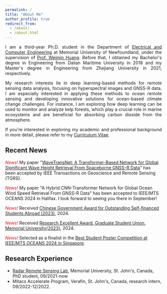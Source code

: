 ```yaml
---
permalink: /
title: "About Me"
author_profile: true
redirect_from: 
  - /about/
  - /about.html
---
```


<p style="text-align: justify;">
I am a third-year Ph.D. student in the Department of <a href='https://www.mun.ca/engineering/ece/'>Electrical and Computer Engineering</a> at Memorial University of Newfoundland, under the supervision of <a href='https://www.engr.mun.ca/~weimin/'>Prof. Weimin Huang</a>. Before that, I obtained my Bachelor's degree in Engineering from Dalian Maritime University in 2018 and my Master's degree in Engineering from Zhejiang University in 2021, respectively. 
</p>

<p style="text-align: justify;">
My research interests lie in deep learning-based methods for remote sensing data analysis, focusing on hyperspectral images and GNSS-R data. I am especially interested in applying these methods to ocean remote sensing and developing innovative solutions for ocean-based climate change challenges. For instance, I am exploring how deep learning can be used to monitor and analyze kelp forests, which play a crucial role in marine ecosystems and are beneficial for absorbing carbon dioxide from the atmosphere.
</p>

<p style="text-align: justify;">
If you're interested in exploring my academic and professional background in more detail, please refer to my <a href='https://xinqiao123.github.io/files/Xin_Qiao_CV.pdf'>Curriculum Vitae</a>.
</p>

## Recent News 

*<font color=red> News! </font>* My paper "[WaveTransNet: A Transformer-Based Network for Global Significant Wave Height Retrieval From Spaceborne GNSS-R Data](https://ieeexplore.ieee.org/document/10609433)" has been accepted by IEEE Transactions on Geoscience and Remote Sensing (TGRS). 

*<font color=red> News! </font>* My paper "A Hybrid CNN-Transformer Network for Global Ocean Wind Speed Retrieval From GNSS-R Data" has been accepted to IEEE/MTS OCEANS 2024 in Halifax. I look forward to seeing you there in September! 

*<font color=red> News! </font>* Received [Chinese Government Award for Outstanding Self-financed Students Abroad (2023)](https://en.wikipedia.org/wiki/Chinese_government_award_for_outstanding_self-financed_students_abroad), 2024.  

*<font color=red> News! </font>* Received [Research Excellent Award, Graduate Student Union, Memorial University(2023)](https://www.gsumun.ca/awards-2023-24), 2024. 

*<font color=red> News! </font>* Selected as a finalist in the [Best Student Poster Competition at IEEE/MTS OCEANS 2024 in Singapore](https://singapore24.oceansconference.org/student-poster-competition/).


## Research Experience

* [Radar Remote Sensing Lab](https://www.mun.ca/engineering/ece/research/research-laboratories/radar-remote-sensing-laboratory-rrsl/), Memorial University, St. John's, Canada, PhD student, 09/2021-now
* Mitacs Accelerate Program, Verafin, St. John's, Canada, research intern, 09/2022-12/2022.
